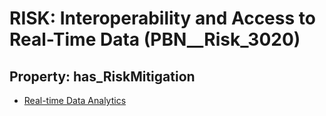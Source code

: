 # RISK: __Interoperability and Access to Real-Time Data__ (PBN__Risk_3020)

## Property: has_RiskMitigation

* [Real-time Data Analytics](PBN__Mitigation_1324)

